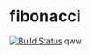 # fibonacci
[![Build Status](http://ec2-3-74-67-113.eu-central-1.compute.amazonaws.com/buildStatus/icon?job=fibonacci)](http://ec2-3-74-67-113.eu-central-1.compute.amazonaws.com/job/fibonacci/)
qww
